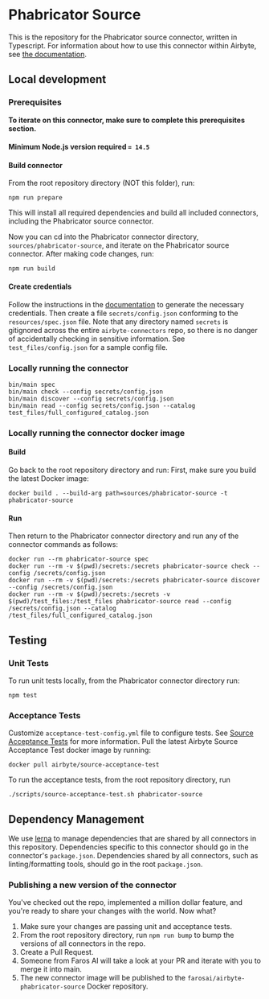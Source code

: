 # Phabricator Source

This is the repository for the Phabricator source connector, written in Typescript.
For information about how to use this connector within Airbyte, see [the
documentation](https://docs.airbyte.io/integrations/sources/phabricator).

## Local development

### Prerequisites
**To iterate on this connector, make sure to complete this prerequisites
section.**

#### Minimum Node.js version required `= 14.5`

#### Build connector
From the root repository directory (NOT this folder), run:
```
npm run prepare
```

This will install all required dependencies and build all included connectors,
including the Phabricator source connector.

Now you can cd into the Phabricator connector directory, `sources/phabricator-source`,
and iterate on the Phabricator source connector. After making code changes, run:
```
npm run build
```

#### Create credentials
Follow the instructions in the
[documentation](https://docs.airbyte.io/integrations/sources/phabricator) to
generate the necessary credentials. Then create a file `secrets/config.json`
conforming to the `resources/spec.json` file.  Note that any directory named
`secrets` is gitignored across the entire `airbyte-connectors` repo, so there is
no danger of accidentally checking in sensitive information.  See
`test_files/config.json` for a sample config file.

### Locally running the connector
```
bin/main spec
bin/main check --config secrets/config.json
bin/main discover --config secrets/config.json
bin/main read --config secrets/config.json --catalog test_files/full_configured_catalog.json
```

### Locally running the connector docker image

#### Build
Go back to the root repository directory and run:
First, make sure you build the latest Docker image:
```
docker build . --build-arg path=sources/phabricator-source -t phabricator-source
```

#### Run
Then return to the Phabricator connector directory and run any of the connector
commands as follows:
```
docker run --rm phabricator-source spec
docker run --rm -v $(pwd)/secrets:/secrets phabricator-source check --config /secrets/config.json
docker run --rm -v $(pwd)/secrets:/secrets phabricator-source discover --config /secrets/config.json
docker run --rm -v $(pwd)/secrets:/secrets -v $(pwd)/test_files:/test_files phabricator-source read --config /secrets/config.json --catalog /test_files/full_configured_catalog.json
```

## Testing

### Unit Tests
To run unit tests locally, from the Phabricator connector directory run:
```
npm test
```

### Acceptance Tests
Customize `acceptance-test-config.yml` file to configure tests. See [Source
Acceptance
Tests](https://docs.airbyte.io/connector-development/testing-connectors/source-acceptance-tests-reference)
for more information.
Pull the latest Airbyte Source Acceptance Test docker image by running:
```
docker pull airbyte/source-acceptance-test
```

To run the acceptance tests, from the root repository directory, run
```
./scripts/source-acceptance-test.sh phabricator-source
```

## Dependency Management
We use [lerna](https://lerna.js.org/) to manage dependencies that are shared by
all connectors in this repository. Dependencies specific to this connector
should go in the connector's `package.json`. Dependencies shared by all
connectors, such as linting/formatting tools, should go in the root
`package.json`.

### Publishing a new version of the connector
You've checked out the repo, implemented a million dollar feature, and you're
ready to share your changes with the world. Now what?
1. Make sure your changes are passing unit and acceptance tests.
1. From the root repository directory, run `npm run bump` to bump the versions
   of all connectors in the repo.
1. Create a Pull Request.
1. Someone from Faros AI will take a look at your PR and iterate with you to
   merge it into main.
1. The new connector image will be published to the
   `farosai/airbyte-phabricator-source` Docker repository.
